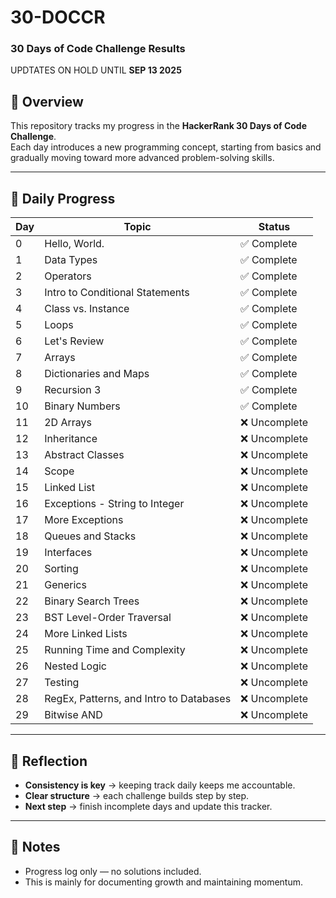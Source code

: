 # 30-DOCCR  
### 30 Days of Code Challenge Results

UPDTATES ON HOLD UNTIL **SEP 13 2025**

## 📖 Overview
This repository tracks my progress in the **HackerRank 30 Days of Code Challenge**.  
Each day introduces a new programming concept, starting from basics and gradually moving toward more advanced problem-solving skills.

---

## 📅 Daily Progress
| Day | Topic                                   | Status        |
|-----|-----------------------------------------|---------------|
| 0   | Hello, World.                           | ✅ Complete   |
| 1   | Data Types                              | ✅ Complete   |
| 2   | Operators                               | ✅ Complete   |
| 3   | Intro to Conditional Statements         | ✅ Complete   |
| 4   | Class vs. Instance                      | ✅ Complete   |
| 5   | Loops                                   | ✅ Complete   |
| 6   | Let's Review                            | ✅ Complete   |
| 7   | Arrays                                  | ✅ Complete   |
| 8   | Dictionaries and Maps                   | ✅ Complete   |
| 9   | Recursion 3                             | ✅ Complete   |
| 10  | Binary Numbers                          | ✅ Complete   |
| 11  | 2D Arrays                               | ❌ Uncomplete |
| 12  | Inheritance                             | ❌ Uncomplete |
| 13  | Abstract Classes                        | ❌ Uncomplete |
| 14  | Scope                                   | ❌ Uncomplete |
| 15  | Linked List                             | ❌ Uncomplete |
| 16  | Exceptions - String to Integer          | ❌ Uncomplete |
| 17  | More Exceptions                         | ❌ Uncomplete |
| 18  | Queues and Stacks                       | ❌ Uncomplete |
| 19  | Interfaces                              | ❌ Uncomplete |
| 20  | Sorting                                 | ❌ Uncomplete |
| 21  | Generics                                | ❌ Uncomplete |
| 22  | Binary Search Trees                     | ❌ Uncomplete |
| 23  | BST Level-Order Traversal               | ❌ Uncomplete |
| 24  | More Linked Lists                       | ❌ Uncomplete |
| 25  | Running Time and Complexity             | ❌ Uncomplete |
| 26  | Nested Logic                            | ❌ Uncomplete |
| 27  | Testing                                 | ❌ Uncomplete |
| 28  | RegEx, Patterns, and Intro to Databases | ❌ Uncomplete |
| 29  | Bitwise AND                             | ❌ Uncomplete |

---

## 📝 Reflection
- **Consistency is key** → keeping track daily keeps me accountable.  
- **Clear structure** → each challenge builds step by step.  
- **Next step** → finish incomplete days and update this tracker.  

---

## 📌 Notes
- Progress log only — no solutions included.  
- This is mainly for documenting growth and maintaining momentum.  
